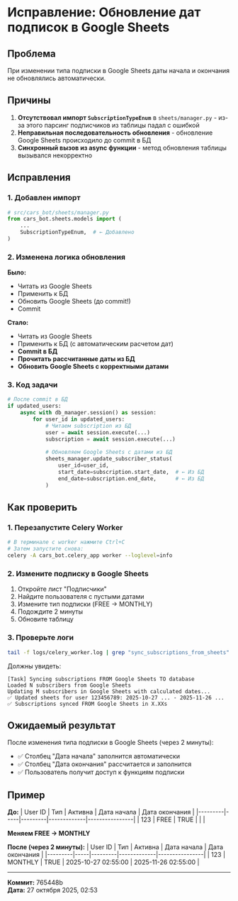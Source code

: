 # Исправление: Обновление дат подписок в Google Sheets

## Проблема

При изменении типа подписки в Google Sheets даты начала и окончания не обновлялись автоматически.

## Причины

1. **Отсутствовал импорт `SubscriptionTypeEnum`** в `sheets/manager.py` - из-за этого парсинг подписчиков из таблицы падал с ошибкой
2. **Неправильная последовательность обновления** - обновление Google Sheets происходило до commit в БД
3. **Синхронный вызов из async функции** - метод обновления таблицы вызывался некорректно

## Исправления

### 1. Добавлен импорт
```python
# src/cars_bot/sheets/manager.py
from cars_bot.sheets.models import (
    ...
    SubscriptionTypeEnum,  # ← Добавлено
)
```

### 2. Изменена логика обновления

**Было:**
- Читать из Google Sheets
- Применить к БД
- Обновить Google Sheets (до commit!)
- Commit

**Стало:**
- Читать из Google Sheets
- Применить к БД (с автоматическим расчетом дат)
- **Commit в БД**
- **Прочитать рассчитанные даты из БД**
- **Обновить Google Sheets с корректными датами**

### 3. Код задачи

```python
# После commit в БД
if updated_users:
    async with db_manager.session() as session:
        for user_id in updated_users:
            # Читаем subscription из БД
            user = await session.execute(...)
            subscription = await session.execute(...)
            
            # Обновляем Google Sheets с датами из БД
            sheets_manager.update_subscriber_status(
                user_id=user_id,
                start_date=subscription.start_date,  # ← Из БД
                end_date=subscription.end_date,      # ← Из БД
            )
```

## Как проверить

### 1. Перезапустите Celery Worker

```bash
# В терминале с worker нажмите Ctrl+C
# Затем запустите снова:
celery -A cars_bot.celery_app worker --loglevel=info
```

### 2. Измените подписку в Google Sheets

1. Откройте лист "Подписчики"
2. Найдите пользователя с пустыми датами
3. Измените тип подписки (FREE → MONTHLY)
4. Подождите 2 минуты
5. Обновите таблицу

### 3. Проверьте логи

```bash
tail -f logs/celery_worker.log | grep "sync_subscriptions_from_sheets"
```

Должны увидеть:
```
[Task] Syncing subscriptions FROM Google Sheets TO database
Loaded N subscribers from Google Sheets
Updating M subscribers in Google Sheets with calculated dates...
✅ Updated sheets for user 123456789: 2025-10-27 ... - 2025-11-26 ...
✅ Subscriptions synced FROM Google Sheets in X.XXs
```

## Ожидаемый результат

После изменения типа подписки в Google Sheets (через 2 минуты):
- ✅ Столбец "Дата начала" заполнится автоматически
- ✅ Столбец "Дата окончания" рассчитается и заполнится
- ✅ Пользователь получит доступ к функциям подписки

## Пример

**До:**
| User ID | Тип | Активна | Дата начала | Дата окончания |
|---------|-----|---------|-------------|----------------|
| 123 | FREE | TRUE | | |

**Меняем FREE → MONTHLY**

**После (через 2 минуты):**
| User ID | Тип | Активна | Дата начала | Дата окончания |
|---------|-----|---------|-------------|----------------|
| 123 | MONTHLY | TRUE | 2025-10-27 02:55:00 | 2025-11-26 02:55:00 |

---

**Коммит:** 765448b  
**Дата:** 27 октября 2025, 02:53


